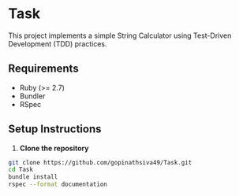 # Task

This project implements a simple String Calculator using Test-Driven Development (TDD) practices.

## Requirements

- Ruby (>= 2.7)
- Bundler
- RSpec

## Setup Instructions

1. **Clone the repository**

```bash
git clone https://github.com/gopinathsiva49/Task.git
cd Task
bundle install
rspec --format documentation

```
